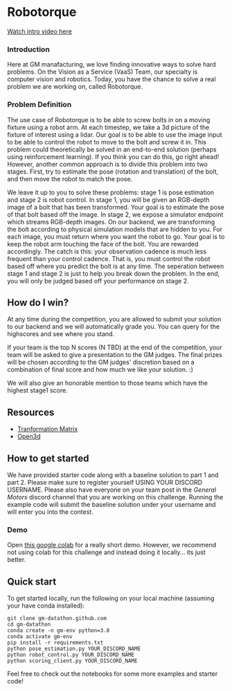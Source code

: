 # Robotorque

[Watch intro video here](youtube.com)

### Introduction
Here at GM manafacturing, we love finding innovative ways to solve hard problems.
On the Vision as a Service (VaaS) Team, our specialty is computer vision and robotics.
Today, you have the chance to solve a real problem we are working on, called Robotorque.

### Problem Definition
The use case of Robotorque is to be able to screw bolts in on a moving fixture using a robot arm.
At each timestep, we take a 3d picture of the fixture of interest using a lidar.
Our goal is to be able to use the image
input to be able to control the robot to move to the bolt and screw it in.
This problem could theoretically be solved in an end-to-end solution (perhaps using reinforcement learning).
If you think you can do this, go right ahead!
However, another common approach is to divide this problem into two stages.
First, try to estimate the pose (rotation and translation) of the bolt, and then move the 
robot to match the pose.

We leave it up to you to solve these problems: stage 1 is pose estimation and stage 2 is robot control. 
In stage 1, you will be given an RGB-depth image of a bolt that has been transformed.
Your goal is to estimate the pose of that bolt based off the image.
In stage 2, we expose a simulator endpoint which streams RGB-depth images. On our backend, we are transforming
the bolt according to physical simulation models that are hidden to you. For each image, you must return
where you want the robot to go. Your goal is to keep the robot arm touching the face of the bolt. You
are rewarded accordingly. The catch is this: your observation cadence is much less frequent than your control cadence.
That is, you must control the robot based off where you predict the bolt is at any time.
The seperation between stage 1 and stage 2 is just to help you break down the problem. 
In the end, you will only be judged based off your performance on stage 2.


## How do I win?
At any time during the competition, you are allowed to submit your solution to our backend and we
will automatically grade you. You can query for the highscores and see where you stand. 

If your team is the top N scores (N TBD) at the end of the competition, 
your team will be asked to give a presentation to the GM judges.
The final prizes will be chosen according to the GM judges' discretion based on a
combination of final score and how much we like your solution. :)

We will also give an honorable mention to those teams which have the highest stage1 score.


## Resources
- [Tranformation Matrix](https://en.wikipedia.org/wiki/Transformation_matrix)
- [Open3d](http://www.open3d.org/docs/release/introduction.html)
 

## How to get started
We have provided starter code along with a baseline solution to part 1 and part 2.
Please make sure to register yourself USING YOUR DISCORD USERNAME.
Please also have everyone on your team post in the *General Motors* discord channel
that you are working on this challenge.
Running the example code will submit the baseline solution under your username
and will enter you into the contest.

### Demo
Open [this google colab](https://colab.research.google.com/drive/1jCrbcQwIKktIp0ea_v_4kHsZ71vmoaiK#scrollTo=Ux0rXpz1i8T7)
for a really short demo. However, we recommend not using colab for this challenge and instead doing it locally... its just better.

## Quick start
To get started locally, run the following on your local machine (assuming your have conda installed):
```
git clone gm-datathon.github.com
cd gm-datathon
conda create -n gm-env python=3.8
conda activate gm-env 
pip install -r requirements.txt
python pose_estimation.py YOUR_DISCORD_NAME
python robot_control.py YOUR_DISCORD_NAME
python scoring_client.py YOUR_DISCORD_NAME
```
Feel free to check out the notebooks for some more examples and starter code!